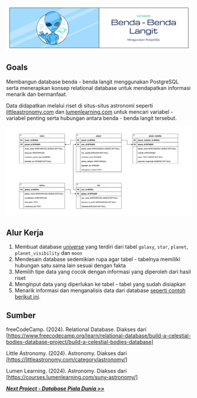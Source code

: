 ![Cover](https://github.com/dipintoo/universe_database/blob/main/img/Cover_1.jpg)

## Goals

Membangun database benda - benda langit menggunakan PostgreSQL serta menerapkan konsep relational database untuk mendapatkan informasi menarik dan bermanfaat.

Data didapatkan melalui riset di situs-situs astronomi seperti [littleastronomy.com](https://littleastronomy.com/category/astronomy/) dan [lumenlearning.com](https://courses.lumenlearning.com/suny-astronomy/) untuk mencari variabel - variabel penting serta hubungan antara benda - benda langit tersebut.

![Cover](https://github.com/dipintoo/universe_database/blob/main/img/Database%20Design.png)

## Alur Kerja

1. Membuat database [universe](https://github.com/dipintoo/universe_database/blob/main/universe.sql) yang terdiri dari tabel `galaxy`, `star`, `planet`, `planet_visibility` dan `moon`
2. Mendesain database sedemikian rupa agar tabel - tabelnya memiliki hubungan satu sama lain sesuai dengan fakta
3. Memilih tipe data yang cocok dengan informasi yang diperoleh dari hasil riset
4. Menginput data yang diperlukan ke tabel - tabel yang sudah disiapkan
5. Menarik informasi dan menganalisis data dari database [seperti contoh berikut ini](https://github.com/dipintoo/universe_database/blob/main/analysis_queries.sql).

## Sumber

freeCodeCamp. (2024). Relational Database. Diakses dari [https://www.freecodecamp.org/learn/relational-database/build-a-celestial-bodies-database-project/build-a-celestial-bodies-database]  

Little Astronomy. (2024). Astronomy. Diakses dari [https://littleastronomy.com/category/astronomy/]  

Lumen Learning. (2024). Astronomy. Diakses dari [https://courses.lumenlearning.com/suny-astronomy/]  



[**_Next Project - Database Piala Dunia >>_**](https://github.com/dipintoo/worldcup_database)
